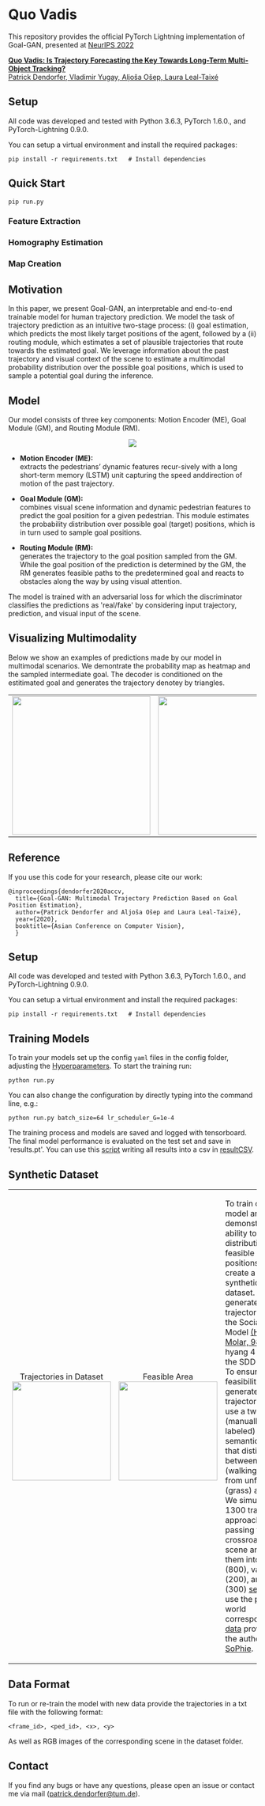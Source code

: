 # Quo Vadis

This repository provides the official PyTorch Lightning implementation of Goal-GAN, presented at [NeurIPS 2022](https://neurips.cc/)

[<b>Quo Vadis: Is Trajectory Forecasting the Key Towards Long-Term Multi-Object Tracking?</b>  
Patrick Dendorfer, Vladimir Yugay, Aljoša Ošep, Laura Leal-Taixé](https://arxiv.org/abs/2010.01114)  



## Setup
All code was developed and tested with Python 3.6.3, PyTorch 1.6.0., and PyTorch-Lightning 0.9.0.

You can setup a virtual environment and install the required packages:

```
pip install -r requirements.txt   # Install dependencies
```


## Quick Start

```
pip run.py
```
### Feature Extraction

### Homography Estimation

### Map Creation



## Motivation
In this paper, we present Goal-GAN, an interpretable and end-to-end trainable model for human trajectory prediction. 
We model the task of trajectory prediction as an intuitive two-stage process: (i) goal estimation, which predicts the most likely target positions of the agent, followed by a (ii) routing module, which estimates a set of plausible trajectories that route towards the estimated goal. 
We leverage information about the past trajectory and visual context of the scene to estimate a multimodal probability distribution over the possible goal positions, which is used to sample a potential goal during the inference. 


## Model
Our model consists of three key components: Motion Encoder (ME), Goal Module (GM), and Routing Module (RM).


<div align='center'>
<img src="images/goalgan_overview.jpg"></img>
</div>
<ul>
  <li> <p><b>Motion Encoder (ME):</b>
        <br>extracts  the  pedestrians’  dynamic  features  recur-sively with a long short-term memory
        (LSTM) unit capturing the speed anddirection of motion of the past trajectory.</p>
</li>
<li><p><b>Goal Module (GM):</b>
    <br>combines visual scene information and dynamic pedestrian features to predict
the goal position for a given pedestrian. This module estimates
the probability distribution over possible goal (target) positions,
    which is in turn used to sample goal positions.</p></li>
<li><p><b>Routing Module (RM):</b>
    <br>generates the trajectory to the goal position sampled from the GM. While the goal position of the prediction is determined by the GM, the RM generates feasible paths to the predetermined goal
    and reacts to obstacles along the way by using visual attention.</p></li>
</ul>

The model is trained with an adversarial loss for which the discriminator classifies the predictions as 'real/fake' by considering input trajectory, prediction, and visual input of the scene.
## Visualizing Multimodality
<table align=center>    
<p>Below we show an examples of predictions made by our model in multimodal scenarios. We demontrate the probability map as heatmap and the sampled intermediate goal. The decoder is conditioned on the estitimated goal and generates the trajectory denotey by triangles.</p>
    <tr>
      <td>
        <img style="width:280px" src="images/gif/gif_0.gif"/>
      </td>
      <td>
        <img style="width:280px" src="images/gif/gif_2.gif"/>
      </td>
      <td>
      <img style="width:280px" src="images/gif/gif_3.gif"/>
    </td>
  </tr>
</table>
      

## Reference
If you use this code for your research, please cite our work:

```
@inproceedings{dendorfer2020accv,
  title={Goal-GAN: Multimodal Trajectory Prediction Based on Goal Position Estimation}, 
  author={Patrick Dendorfer and Aljoša Ošep and Laura Leal-Taixé},
  year={2020},
  booktitle={Asian Conference on Computer Vision},
  }
```


## Setup
All code was developed and tested with Python 3.6.3, PyTorch 1.6.0., and PyTorch-Lightning 0.9.0.

You can setup a virtual environment and install the required packages:

```
pip install -r requirements.txt   # Install dependencies
```
## Training Models
To train your models set up the config ```yaml``` files in the config folder, adjusting the [Hyperparameters](HYPERPARAMETERS.md).
To start the training run:
```
python run.py
```
You can also change the configuration by directly typing into the command line, e.g.:
```
python run.py batch_size=64 lr_scheduler_G=1e-4
```
The training process and models are saved and logged with tensorboard. The final model performance is evaluated on the test set and save in 'results.pt'. You can use this [script](/utils/collect_results.py) writing all results into a csv in [resultCSV](resultCSV).


## Synthetic Dataset

<table align=center>    
    <tr>
       <td align='center' width=200px>
        Trajectories in Dataset
        <img width=200px src="images/gif_dataset/gif_0.gif"/>
      </td>
       <td align='center' width=200px>
         Feasible Area
        <img width=200px  src="images/semanticHyang4.jpg"/>
      </td>
      <td>
        <p>To train our model and demonstrate its ability to learn a distribution of feasible goal positions we create a synthetic dataset. We generate trajectories using the Social Force Model <a href="https://arxiv.org/abs/cond-mat/9805244">(Helbing & Molar, 98)</a> in the hyang 4 scene of the SDD dataset. To ensure the feasibility of the generated trajectories, we use a two-class (manually labeled) semantic map, that distinguishes between feasible (walking paths) from unfeasible (grass) areas. We simulate 1300 trajectories approaching and passing the two crossroads in the scene and split them into train (800), validation (200), and test (300) <a href="https://github.com/dendorferpatrick/GoalGAN/tree/master/datasets/stanford_synthetic"> sets</a>. We use the pixel-world correspondences <a href="datasets/stanford_synthetic/H_SDD.txt">data</a> provided by the authors of <a href="https://arxiv.org/abs/1806.01482">SoPhie</a>.</p>
    </td>
  </tr>
</table>

## Data Format
To run or re-train the model with new data provide the trajectories in a txt file with the following format:

```<frame_id>, <ped_id>, <x>, <y>```

As well as RGB images of the corresponding scene in the dataset folder.


## Contact
If you find any bugs or have any questions, please open an issue or contact me via mail (patrick.dendorfer@tum.de).

